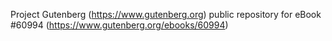Project Gutenberg (https://www.gutenberg.org) public repository for
eBook #60994 (https://www.gutenberg.org/ebooks/60994)
